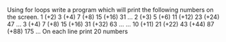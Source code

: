 Using for loops write a program which will print the following numbers on the screen.
1 (+2) 3 (+4) 7 (+8) 15 (+16) 31 … 
2 (+3) 5 (+6) 11 (+12) 23 (+24) 47 …
3 (+4) 7 (+8) 15 (+16) 31 (+32) 63 …
…
10 (+11) 21 (+22) 43 (+44) 87 (+88) 175 …
On each line print 20 numbers
